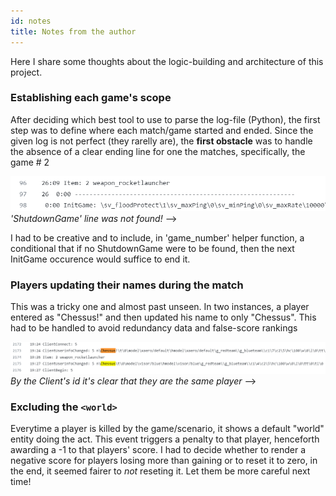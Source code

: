 ```yaml
---
id: notes
title: Notes from the author
---
```


Here I share some thoughts about the logic-building and architecture of this project.

### Establishing each game's scope
After deciding which best tool to use to parse the log-file (Python), the first step was to define
where each match/game started and ended.
Since the given log is not perfect (they rarelly are), the **first obstacle** was to handle
the absence of a clear ending line for one the matches, specifically, the game # 2

![Example banner](../assets/shutdown-discrepancy.png)
*'ShutdownGame' line was not found!* -->

I had to be creative and to include, in 'game_number' helper function, a conditional that if no ShutdownGame
were to be found, then the next InitGame occurence would suffice to end it.

### Players updating their names during the match
This was a tricky one and almost past unseen. In two instances, a player entered as "Chessus!"
and then updated his name to only "Chessus". This had to be handled to avoid redundancy data and false-score rankings

![Example banner](../assets/update-player.png)
*By the Client's id it's clear that they are the same player* -->

### Excluding the `<world>`
Everytime a player is killed by the game/scenario, it shows a default "world" entity doing the act.
This event triggers a penalty to that player, henceforth awarding a -1 to that players' score.
I had to decide whether to render a negative score for players losing more than gaining or to reset it to zero,
in the end, it seemed fairer to *not* reseting it. Let them be more careful next time!

